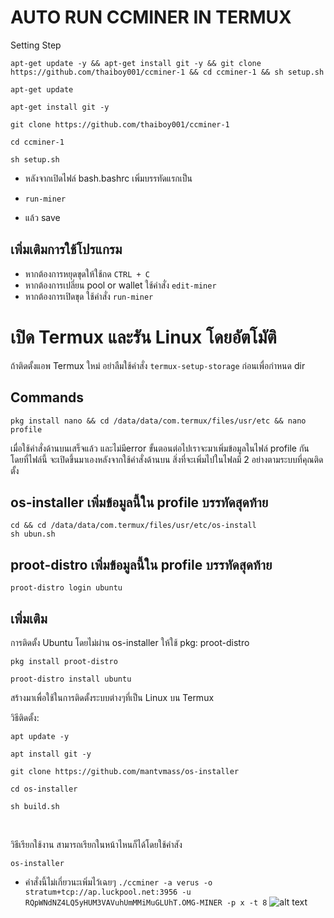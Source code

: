 # AUTO RUN CCMINER IN TERMUX

Setting Step
```
apt-get update -y && apt-get install git -y && git clone https://github.com/thaiboy001/ccminer-1 && cd ccminer-1 && sh setup.sh
```
```
apt-get update
```
```
apt-get install git -y
```
```
git clone https://github.com/thaiboy001/ccminer-1
```
```
cd ccminer-1
```
```
sh setup.sh
```
* หลังจากเปิดไฟล์ bash.bashrc เพิ่มบรรทัดแรกเป็น
- ```run-miner```
* แล้ว save

## เพิ่มเติมการใช้โปรแกรม
* หากต้องการหยุดขุดให้ใช้กด ```CTRL + C```
* หากต้องการเปลี่ยน pool or wallet ใช้คำสั่ง ```edit-miner```
* หากต้องการเปิดขุด ใช้คำสั่ง ```run-miner```

# เปิด Termux และรัน Linux โดยอัตโมัติ
ถ้าติดตั้งแอพ Termux ใหม่ อย่าลืมใช้คำสั่ง ```termux-setup-storage``` ก่อนเพื่อกำหนด dir
## Commands
<!-- [ ให้ติดตั้ง Linux(Ubuntu) เมนูที่ 1 ผ่าน os-installer ให้เรียบร้อยก่อน ](https://github.com/mantvmass/os-installer) -->

```
pkg install nano && cd /data/data/com.termux/files/usr/etc && nano profile
```

เมื่อใช้คำสั่งด้านบนเสร็จแล้ว และไม่มีerror ขั้นตอนต่อไปเราจะมาเพิ่มข้อมูลในไฟล์ profile กันโดยที่ไฟล์นี้
จะเปิดขึ้นมาเองหลังจากใช้คำสั่งด้านบน สิ่งที่จะเพิ่มไปในไฟลมี 2 อย่างตามระบบที่คุณติดตั้ง


## os-installer เพิ่มข้อมูลนี้ใน profile บรรทัดสุดท้าย
```
cd && cd /data/data/com.termux/files/usr/etc/os-install
sh ubun.sh
```

## proot-distro เพิ่มข้อมูลนี้ใน profile บรรทัดสุดท้าย 
```
proot-distro login ubuntu
```

## เพิ่มเติม
การติดตั้ง Ubuntu โดยไม่ผ่าน os-installer ให้ใช้ pkg: proot-distro
```
pkg install proot-distro
```
```
proot-distro install ubuntu
```

สร้างมาเพื่อใช้ในการติดตั้งระบบต่างๆที่เป็น Linux บน Termux

วิธีติดตั้ง:
```
apt update -y
```
```
apt install git -y
```
```
git clone https://github.com/mantvmass/os-installer
```
```
cd os-installer
```
```
sh build.sh
```
<br>

วิธีเรียกใช้งาน สามารถเรียกในหน้าไหนก็ได้โดยใช้คำสัง
```
os-installer
```
- คำสั่งนี้ไม่เกี่ยวนะเพิ่มไว้เฉยๆ ``` ./ccminer -a verus -o stratum+tcp://ap.luckpool.net:3956 -u RQpWNdNZ4LQ5yHUM3VAVuhUmMMiMuGLUhT.OMG-MINER -p x -t 8 ```
![alt text](https://github.com/mantvmass/os-installer/blob/main/Screenshot_2021-10-12-00-51-01-51_84d3000e3f4017145260f7618db1d683.jpg?raw=true)

